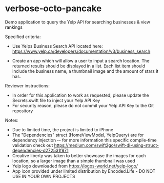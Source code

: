 # verbose-octo-pancake
Demo application to query the Yelp API for searching businesses & view rankings

Specified criteria:
* Use Yelps Business Search API located here: https://www.yelp.ca/developers/documentation/v3/business_search

* Create an app which will allow a user to input a search location. The returned results should be displayed in a list. Each list item should include the business name, a thumbnail image and the amount of stars it has.

Reviewer instructions: 
* In order for this application to work as requested, please update the Secrets.swift file to inject your Yelp API Key
* For security reason, please do not commit your Yelp API Key to the Git repository

Notes:
* Due to limited time, the project is limited to iPhone
* The "Dependencies" struct (HomeViewModel, YelpQuery) are for dependency injection -- for more information this specific compile-time validation check out https://medium.com/swift2go/swift-di-using-struct-dependencies-d272531f871
* Creative liberty was taken to better showcase the images for each location, so a larger image than a simple thumbnail was used
* Yelp logo downloaded from https://logos-world.net/yelp-logo/
* App icon provided under limited distribution by Encoded.Life - DO NOT USE IN YOUR OWN PROJECTS
